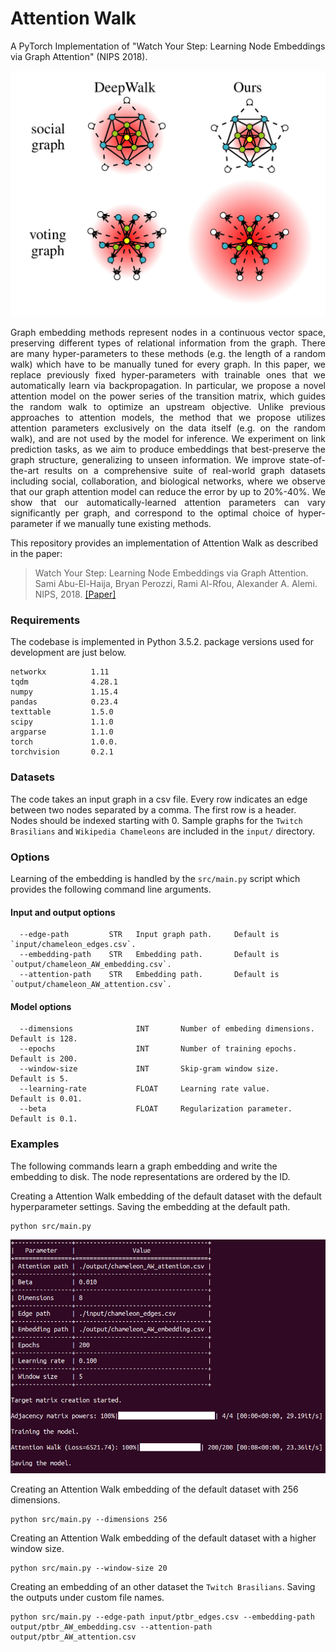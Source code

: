 Attention Walk
============================================
A PyTorch Implementation of "Watch Your Step: Learning Node Embeddings via Graph Attention" (NIPS 2018).
<div style="text-align:center"><img src ="attentionwalk.jpg" ,width=720/></div>
<p align="justify">
Graph embedding methods represent nodes in a continuous vector space, preserving different types of relational information from the graph. There are many hyper-parameters to these methods (e.g. the length of a random walk) which have to be manually tuned for every graph. In this paper, we replace previously fixed hyper-parameters with trainable ones that we automatically learn via backpropagation. In particular, we propose a novel attention model on the power series of the transition matrix, which guides the random walk to optimize an upstream objective. Unlike previous approaches to attention models, the method that we propose utilizes attention parameters exclusively on the data itself (e.g. on the random walk), and are not used by the model for inference. We experiment on link prediction tasks, as we aim to produce embeddings that best-preserve the graph structure, generalizing to unseen information. We improve state-of-the-art results on a comprehensive suite of real-world graph datasets including social, collaboration, and biological networks, where we observe that our graph attention model can reduce the error by up to 20%-40%. We show that our automatically-learned attention parameters can vary significantly per graph, and correspond to the optimal choice of hyper-parameter if we manually tune existing methods.</p>

This repository provides an implementation of Attention Walk as described in the paper:

> Watch Your Step: Learning Node Embeddings via Graph Attention.
> Sami Abu-El-Haija, Bryan Perozzi, Rami Al-Rfou, Alexander A. Alemi.
> NIPS, 2018.
> [[Paper]](http://papers.nips.cc/paper/8131-watch-your-step-learning-node-embeddings-via-graph-attention)

### Requirements

The codebase is implemented in Python 3.5.2. package versions used for development are just below.
```
networkx          1.11
tqdm              4.28.1
numpy             1.15.4
pandas            0.23.4
texttable         1.5.0
scipy             1.1.0
argparse          1.1.0
torch             1.0.0.
torchvision       0.2.1
```
### Datasets

The code takes an input graph in a csv file. Every row indicates an edge between two nodes separated by a comma. The first row is a header. Nodes should be indexed starting with 0. Sample graphs for the `Twitch Brasilians` and `Wikipedia Chameleons` are included in the  `input/` directory. 

### Options

Learning of the embedding is handled by the `src/main.py` script which provides the following command line arguments.

#### Input and output options

```
  --edge-path         STR   Input graph path.     Default is `input/chameleon_edges.csv`.
  --embedding-path    STR   Embedding path.       Default is `output/chameleon_AW_embedding.csv`.
  --attention-path    STR   Embedding path.       Default is `output/chameleon_AW_attention.csv`.
```

#### Model options

```
  --dimensions              INT       Number of embeding dimensions.        Default is 128.
  --epochs                  INT       Number of training epochs.            Default is 200.
  --window-size             INT       Skip-gram window size.                Default is 5.
  --learning-rate           FLOAT     Learning rate value.                  Default is 0.01.
  --beta                    FLOAT     Regularization parameter.             Default is 0.1.
```

### Examples

The following commands learn a graph embedding and write the embedding to disk. The node representations are ordered by the ID.

Creating a Attention Walk embedding of the default dataset with the default hyperparameter settings. Saving the embedding at the default path.

```
python src/main.py
```
<p align="center">
<img style="float: center;" src="attention_walk_run_example.jpg">
</p>

Creating an Attention Walk embedding of the default dataset with 256 dimensions.

```
python src/main.py --dimensions 256
```

Creating an Attention Walk embedding of the default dataset with a higher window size.

```
python src/main.py --window-size 20
```

Creating an embedding of an other dataset the `Twitch Brasilians`. Saving the outputs under custom file names.

```
python src/main.py --edge-path input/ptbr_edges.csv --embedding-path output/ptbr_AW_embedding.csv --attention-path output/ptbr_AW_attention.csv
```
